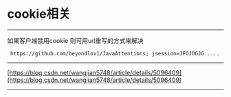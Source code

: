 # cookie相关

----------

如果客户端禁用cookie 则可用url重写的方式来解决  

     https://github.com/beyondlov1/JavaAttentions; jsession=JFOJOGJG.....  

---
[https://blog.csdn.net/wangjian5748/article/details/5096409](https://blog.csdn.net/wangjian5748/article/details/5096409)

----------

